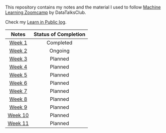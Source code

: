 This repository contains my notes and the material I used to follow [Machine Learning Zoomcamp](https://github.com/DataTalksClub/machine-learning-zoomcamp) by DataTalksClub.

Check my [Learn in Public log](https://github.com/kemaldahha/learn-in-public).

| Notes | Status of Completion |
| :-: | :-: |
| [Week 1](week_1_notes.md) | Completed | 
| [Week 2](week_2_notes.md) | Ongoing | 
| [Week 3](week_3_notes.md) | Planned | 
| [Week 4](week_4_notes.md) | Planned | 
| [Week 5](week_5_notes.md) | Planned | 
| [Week 6](week_6_notes.md) | Planned | 
| [Week 7](week_7_notes.md) | Planned | 
| [Week 8](week_8_notes.md) | Planned | 
| [Week 9](week_9_notes.md) | Planned | 
| [Week 10](week_10_notes.md) | Planned | 
| [Week 11](week_11_notes.md) | Planned | 